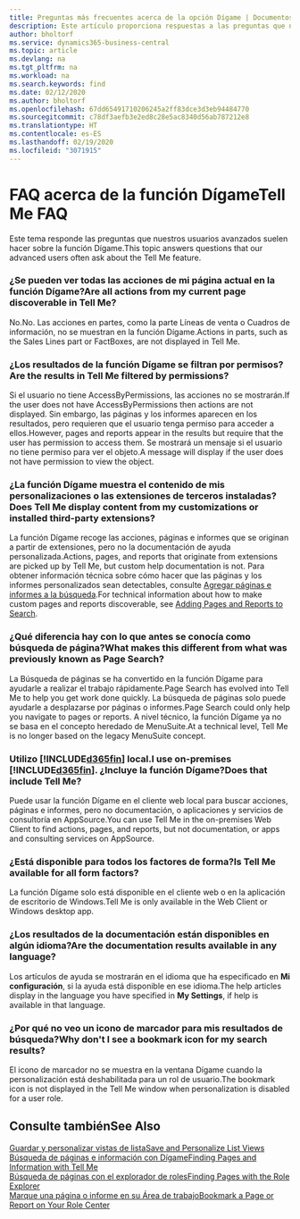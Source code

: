 ```yaml
---
title: Preguntas más frecuentes acerca de la opción Dígame | Documentos de Microsoft
description: Este artículo proporciona respuestas a las preguntas que nuestros socios y clientes suelen hacer sobre la función Dígame.
author: bholtorf
ms.service: dynamics365-business-central
ms.topic: article
ms.devlang: na
ms.tgt_pltfrm: na
ms.workload: na
ms.search.keywords: find
ms.date: 02/12/2020
ms.author: bholtorf
ms.openlocfilehash: 67dd65491710206245a2ff83dce3d3eb94484770
ms.sourcegitcommit: c78df3aefb3e2ed8c28e5ac8340d56ab787212e8
ms.translationtype: HT
ms.contentlocale: es-ES
ms.lasthandoff: 02/19/2020
ms.locfileid: "3071915"
---
```

# <a name="tell-me-faq"></a><span data-ttu-id="eee40-103">FAQ acerca de la función Dígame</span><span class="sxs-lookup"><span data-stu-id="eee40-103">Tell Me FAQ</span></span>
<span data-ttu-id="eee40-104">Este tema responde las preguntas que nuestros usuarios avanzados suelen hacer sobre la función Dígame.</span><span class="sxs-lookup"><span data-stu-id="eee40-104">This topic answers questions that our advanced users often ask about the Tell Me feature.</span></span>

### <a name="are-all-actions-from-my-current-page-discoverable-in-tell-me"></a><span data-ttu-id="eee40-105">¿Se pueden ver todas las acciones de mi página actual en la función Dígame?</span><span class="sxs-lookup"><span data-stu-id="eee40-105">Are all actions from my current page discoverable in Tell Me?</span></span>
<span data-ttu-id="eee40-106">No.</span><span class="sxs-lookup"><span data-stu-id="eee40-106">No.</span></span> <span data-ttu-id="eee40-107">Las acciones en partes, como la parte Líneas de venta o Cuadros de información, no se muestran en la función Dígame.</span><span class="sxs-lookup"><span data-stu-id="eee40-107">Actions in parts, such as the Sales Lines part or FactBoxes, are not displayed in Tell Me.</span></span>

### <a name="are-the-results-in-tell-me-filtered-by-permissions"></a><span data-ttu-id="eee40-108">¿Los resultados de la función Dígame se filtran por permisos?</span><span class="sxs-lookup"><span data-stu-id="eee40-108">Are the results in Tell Me filtered by permissions?</span></span>
<span data-ttu-id="eee40-109">Si el usuario no tiene AccessByPermissions, las acciones no se mostrarán.</span><span class="sxs-lookup"><span data-stu-id="eee40-109">If the user does not have AccessByPermissions then actions are not displayed.</span></span> <span data-ttu-id="eee40-110">Sin embargo, las páginas y los informes aparecen en los resultados, pero requieren que el usuario tenga permiso para acceder a ellos.</span><span class="sxs-lookup"><span data-stu-id="eee40-110">However, pages and reports appear in the results but require that the user has permission to access them.</span></span> <span data-ttu-id="eee40-111">Se mostrará un mensaje si el usuario no tiene permiso para ver el objeto.</span><span class="sxs-lookup"><span data-stu-id="eee40-111">A message will display if the user does not have permission to view the object.</span></span>

### <a name="does-tell-me-display-content-from-my-customizations-or-installed-third-party-extensions"></a><span data-ttu-id="eee40-112">¿La función Dígame muestra el contenido de mis personalizaciones o las extensiones de terceros instaladas?</span><span class="sxs-lookup"><span data-stu-id="eee40-112">Does Tell Me display content from my customizations or installed third-party extensions?</span></span>
<span data-ttu-id="eee40-113">La función Dígame recoge las acciones, páginas e informes que se originan a partir de extensiones, pero no la documentación de ayuda personalizada.</span><span class="sxs-lookup"><span data-stu-id="eee40-113">Actions, pages, and reports that originate from extensions are picked up by Tell Me, but custom help documentation is not.</span></span> <span data-ttu-id="eee40-114">Para obtener información técnica sobre cómo hacer que las páginas y los informes personalizados sean detectables, consulte [Agregar páginas e informes a la búsqueda](/dynamics365/business-central/dev-itpro/developer/devenv-al-menusuite-functionality).</span><span class="sxs-lookup"><span data-stu-id="eee40-114">For technical information about how to make custom pages and reports discoverable, see [Adding Pages and Reports to Search](/dynamics365/business-central/dev-itpro/developer/devenv-al-menusuite-functionality).</span></span>

### <a name="what-makes-this-different-from-what-was-previously-known-as-page-search"></a><span data-ttu-id="eee40-115">¿Qué diferencia hay con lo que antes se conocía como búsqueda de página?</span><span class="sxs-lookup"><span data-stu-id="eee40-115">What makes this different from what was previously known as Page Search?</span></span>
<span data-ttu-id="eee40-116">La Búsqueda de páginas se ha convertido en la función Dígame para ayudarle a realizar el trabajo rápidamente.</span><span class="sxs-lookup"><span data-stu-id="eee40-116">Page Search has evolved into Tell Me to help you get work done quickly.</span></span> <span data-ttu-id="eee40-117">La búsqueda de páginas solo puede ayudarle a desplazarse por páginas o informes.</span><span class="sxs-lookup"><span data-stu-id="eee40-117">Page Search could only help you navigate to pages or reports.</span></span> <span data-ttu-id="eee40-118">A nivel técnico, la función Dígame ya no se basa en el concepto heredado de MenuSuite.</span><span class="sxs-lookup"><span data-stu-id="eee40-118">At a technical level, Tell Me is no longer based on the legacy MenuSuite concept.</span></span>

### <a name="i-use-on-premises-d365fin-does-that-include-tell-me"></a><span data-ttu-id="eee40-119">Utilizo [!INCLUDE[d365fin](includes/d365fin_md.md)] local.</span><span class="sxs-lookup"><span data-stu-id="eee40-119">I use on-premises [!INCLUDE[d365fin](includes/d365fin_md.md)].</span></span> <span data-ttu-id="eee40-120">¿Incluye la función Dígame?</span><span class="sxs-lookup"><span data-stu-id="eee40-120">Does that include Tell Me?</span></span>
<span data-ttu-id="eee40-121">Puede usar la función Dígame en el cliente web local para buscar acciones, páginas e informes, pero no documentación, o aplicaciones y servicios de consultoría en AppSource.</span><span class="sxs-lookup"><span data-stu-id="eee40-121">You can use Tell Me in the on-premises Web Client to find actions, pages, and reports, but not documentation, or apps and consulting services on AppSource.</span></span>

### <a name="is-tell-me-available-for-all-form-factors"></a><span data-ttu-id="eee40-122">¿Está disponible para todos los factores de forma?</span><span class="sxs-lookup"><span data-stu-id="eee40-122">Is Tell Me available for all form factors?</span></span>
<span data-ttu-id="eee40-123">La función Dígame solo está disponible en el cliente web o en la aplicación de escritorio de Windows.</span><span class="sxs-lookup"><span data-stu-id="eee40-123">Tell Me is only available in the Web Client or Windows desktop app.</span></span>

### <a name="are-the-documentation-results-available-in-any-language"></a><span data-ttu-id="eee40-124">¿Los resultados de la documentación están disponibles en algún idioma?</span><span class="sxs-lookup"><span data-stu-id="eee40-124">Are the documentation results available in any language?</span></span>
<span data-ttu-id="eee40-125">Los artículos de ayuda se mostrarán en el idioma que ha especificado en **Mi configuración**, si la ayuda está disponible en ese idioma.</span><span class="sxs-lookup"><span data-stu-id="eee40-125">The help articles display in the language you have specified in **My Settings**, if help is available in that language.</span></span>

### <a name="why-dont-i-see-a-bookmark-icon-for-my-search-results"></a><span data-ttu-id="eee40-126">¿Por qué no veo un icono de marcador para mis resultados de búsqueda?</span><span class="sxs-lookup"><span data-stu-id="eee40-126">Why don't I see a bookmark icon for my search results?</span></span>
<span data-ttu-id="eee40-127">El icono de marcador no se muestra en la ventana Dígame cuando la personalización está deshabilitada para un rol de usuario.</span><span class="sxs-lookup"><span data-stu-id="eee40-127">The bookmark icon is not displayed in the Tell Me window when personalization is disabled for a user role.</span></span>


## <a name="see-also"></a><span data-ttu-id="eee40-128">Consulte también</span><span class="sxs-lookup"><span data-stu-id="eee40-128">See Also</span></span>  
[<span data-ttu-id="eee40-129">Guardar y personalizar vistas de lista</span><span class="sxs-lookup"><span data-stu-id="eee40-129">Save and Personalize List Views</span></span>](ui-views.md)  
[<span data-ttu-id="eee40-130">Búsqueda de páginas e información con Dígame</span><span class="sxs-lookup"><span data-stu-id="eee40-130">Finding Pages and Information with Tell Me</span></span>](ui-search.md)  
[<span data-ttu-id="eee40-131">Búsqueda de páginas con el explorador de roles</span><span class="sxs-lookup"><span data-stu-id="eee40-131">Finding Pages with the Role Explorer</span></span>](ui-role-explorer.md)  
[<span data-ttu-id="eee40-132">Marque una página o informe en su Área de trabajo</span><span class="sxs-lookup"><span data-stu-id="eee40-132">Bookmark a Page or Report on Your Role Center</span></span>](ui-bookmarks.md)
